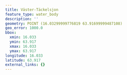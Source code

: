 ```yaml
---
title: Väster-Täckelsjon
feature_type: water_body
description: ''
geometry: POINT (16.03299999776819 63.91699999487108)
geo_error: 1000.0
bbox:
  xmin: 16.033
  ymin: 63.917
  xmax: 16.033
  ymax: 63.917
longitude: 16.033
latitude: 63.917
external_links: {}
---
```

